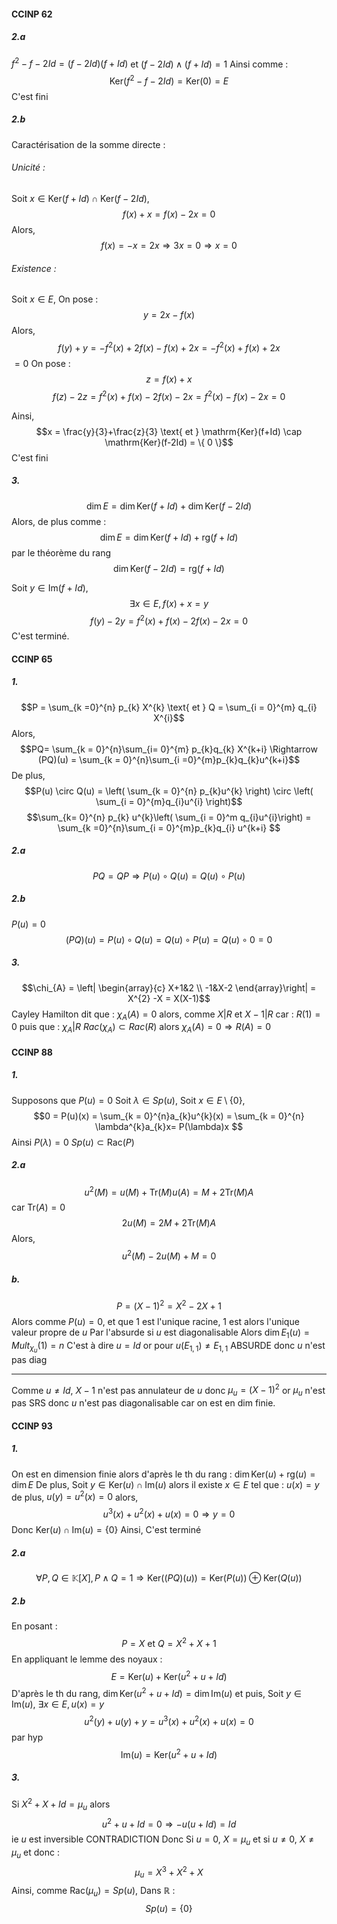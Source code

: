 #### CCINP 62
##### 2.a
$f^{2} - f -2Id = (f-2Id)(f+Id)$ et $(f-2Id)\wedge (f+Id) = 1$
Ainsi comme : 
$$\mathrm{Ker}(f^{2}-f-2Id) =\mathrm{Ker}(0) = E$$
C'est fini

##### 2.b
Caractérisation de la somme directe :
###### Unicité : 
Soit $x \in \mathrm{Ker}(f+Id) \cap \mathrm{Ker}(f-2Id)$, 
$$f(x)+x = f(x)-2x = 0$$
Alors, 
$$f(x) = -x = 2x \Rightarrow 3x = 0 \Rightarrow x = 0$$

###### Existence :
Soit $x \in E$, 
On pose : 
$$y = 2x - f(x)$$
Alors, 
$$f(y) + y = -f^{2}(x) + 2f(x) -f(x)+2x = -f^{2}(x) + f(x) +2x $$
$=0$
On pose :
$$z = f(x)+x$$
$$f(z) -2z = f^{2}(x) + f(x)-2f(x)-2x=f^{2}(x)-f(x)-2x = 0$$

Ainsi,
$$x = \frac{y}{3}+\frac{z}{3} \text{ et } \mathrm{Ker}(f+Id) \cap \mathrm{Ker}(f-2Id) = \{ 0 \}$$
C'est fini

##### 3.
$$\dim E = \dim \mathrm{Ker}(f+Id) + \dim  \mathrm{Ker}(f-2Id)$$
Alors, de plus comme : 
$$\dim E = \dim \mathrm{Ker}(f+Id) + \mathrm{rg}(f+Id)$$
par le théorème du rang
$$\dim  \mathrm{Ker}(f-2Id) = \mathrm{rg}(f+Id)$$

Soit $y \in \mathrm{Im}(f+Id)$, 
$$\exists x \in E, f(x) + x = y$$
$$f(y)-2y = f^{2}(x) +f(x) - 2f(x)-2x= 0$$
C'est terminé. 

#### CCINP 65
##### 1.
$$P = \sum_{k =0}^{n} p_{k} X^{k} \text{ et } Q  = \sum_{i = 0}^{m} q_{i} X^{i}$$
Alors, 
$$PQ= \sum_{k = 0}^{n}\sum_{i= 0}^{m} p_{k}q_{k} X^{k+i} \Rightarrow (PQ)(u) = \sum_{k = 0}^{n}\sum_{i =0}^{m}p_{k}q_{k}u^{k+i}$$
De plus, 
$$P(u) \circ Q(u) = \left( \sum_{k = 0}^{n} p_{k}u^{k}  \right) \circ \left( \sum_{i = 0}^{m}q_{i}u^{i} \right)$$
$$\sum_{k= 0}^{n} p_{k} u^{k}\left( \sum_{i = 0}^m  q_{i}u^{i}\right) = \sum_{k =0}^{n}\sum_{i = 0}^{m}p_{k}q_{i} u^{k+i} $$

##### 2.a
$$PQ = QP \Rightarrow P(u) \circ Q(u) = Q(u) \circ P(u)$$

##### 2.b
$P(u) = 0$
$$(PQ)(u) = P(u) \circ Q(u) = Q(u) \circ P(u) = Q(u) \circ0 = 0$$ 
##### 3.
$$\chi_{A} = \left| \begin{array}{c}
X+1&2 \\
-1&X-2
\end{array}\right| = X^{2} -X = X(X-1)$$
Cayley Hamilton dit que : $\chi_{A}(A) = 0$ alors,
comme $X|R$ et $X-1|R$ car : $R(1) =0$
puis que : $\chi_{A} | R$
$Rac(\chi_{A}) \subset Rac(R)$ alors $\chi_{A}(A) = 0 \Rightarrow  R(A) = 0$

#### CCINP 88
##### 1.
Supposons que $P(u)= 0$
Soit $\lambda \in Sp(u)$, 
Soit $x \in E\setminus \{  0\}$, 
$$0 = P(u)(x) = \sum_{k = 0}^{n}a_{k}u^{k}(x) = \sum_{k = 0}^{n} \lambda^{k}a_{k}x= P(\lambda)x $$
Ainsi $P(\lambda)=0$
$Sp(u) \subset \mathrm{Rac}(P)$

##### 2.a
$$u^{2}(M) = u(M) + \mathrm{Tr}(M)u(A) = M + 2\mathrm{Tr}(M)A$$
car $\mathrm{Tr}(A) = 0$
$$2u(M) = 2M +2\mathrm{Tr}(M)A$$
Alors, 
$$u^{2}(M) - 2u(M) +M = 0$$

##### b.
$$P = (X-1)^{2} = X^{2}-2X + 1$$
Alors comme $P(u) = 0$, et que $1$ est l'unique racine, 
$1$ est alors l'unique valeur propre de $u$
Par l'absurde si $u$ est diagonalisable 
Alors $\dim E_{1}(u) = Mult_{\chi_{u}}(1) = n$ 
C'est à dire $u= Id$
or pour $u(E_{1,1}) \neq E_{1,1}$ ABSURDE donc $u$ n'est pas diag
___
Comme $u \neq Id$, $X-1$ n'est pas annulateur de $u$ donc $\mu_{u} = (X-1)^{2}$ or $\mu_{u}$ n'est pas SRS donc $u$ n'est pas diagonalisable car on est en dim finie. 

#### CCINP 93
##### 1.
On est en dimension finie alors d'après le th du rang : $\dim\mathrm{Ker}(u) + \mathrm{rg}(u) = \dim E$
De plus, 
Soit $y \in \mathrm{Ker}(u) \cap \mathrm{Im}(u)$ alors il existe $x \in E$ tel que : $u(x) = y$ de plus, $u(y) = u^{2}(x) = 0$ alors, 
$$u^{3}(x) + u^{2}(x) + u(x) = 0 \Rightarrow y = 0$$
Donc $\mathrm{Ker}(u) \cap \mathrm{Im}(u) = \{ 0 \}$
Ainsi, 
C'est terminé

##### 2.a
$$\forall P, Q \in \mathbb{K}[X], P \wedge Q = 1 \Rightarrow \mathrm{Ker}((PQ)(u)) = \mathrm{Ker}(P(u)) \oplus  \mathrm{Ker}(Q(u)) $$
##### 2.b
En posant : 
$$P = X \text{ et } Q = X^{2}+X+1$$
En appliquant le lemme des noyaux : 
$$E = \mathrm{Ker}(u) + \mathrm{Ker}(u^{2}+u+Id)$$
D'après le th du rang, $\dim\mathrm{Ker}(u^{2}+u+Id)=\dim\mathrm{Im}(u)$
et puis, 
Soit $y \in \mathrm{Im}(u)$, $\exists x \in E, u(x) = y$
$$u^{2}(y) + u(y) + y = u^{3}(x) + u^{2}(x) + u(x) = 0$$
par hyp
$$\mathrm{Im}(u) = \mathrm{Ker}(u^{2}+u+Id) $$

##### 3.
Si $X^{2}+X+Id=\mu_{u}$ alors 
$$u^{2}+u+Id=0 \Rightarrow -u(u+Id)=Id$$
ie $u$ est inversible CONTRADICTION
Donc
Si $u=0$, $X = \mu_{u}$ et si $u \neq 0$, $X \neq \mu_{u}$ et donc : 
$$\mu_{u} = X^{3} +X^{2}+X$$
Ainsi, comme $\mathrm{Rac}(\mu_{u}) = Sp(u)$, 
Dans $\mathbb{R}$ : 
$$Sp(u) = \{ 0 \}$$
